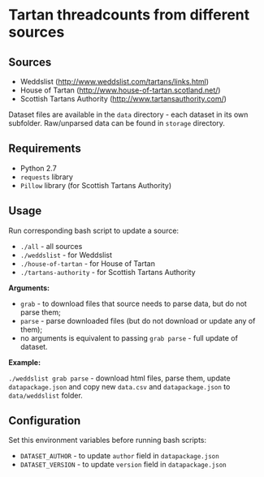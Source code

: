 # Tartan threadcounts from different sources

## Sources

- Weddslist (http://www.weddslist.com/tartans/links.html)
- House of Tartan (http://www.house-of-tartan.scotland.net/)
- Scottish Tartans Authority (http://www.tartansauthority.com/)

Dataset files are available in the `data` directory - each dataset in its
own subfolder. Raw/unparsed data can be found in `storage` directory.

## Requirements

- Python 2.7
- `requests` library
- `Pillow` library (for Scottish Tartans Authority)

## Usage

Run corresponding bash script to update a source:

- `./all` - all sources
- `./weddslist` - for Weddslist
- `./house-of-tartan` - for House of Tartan
- `./tartans-authority` - for Scottish Tartans Authority

**Arguments:**

- `grab` - to download files that source needs to parse data, but do not parse them;
- `parse` - parse downloaded files (but do not download or update any of them);
- no arguments is equivalent to passing `grab parse` - full update of dataset.

**Example:**

`./weddslist grab parse` - download html files, parse them, update `datapackage.json`
and copy new `data.csv` and `datapackage.json` to `data/weddslist` folder.

## Configuration

Set this environment variables before running bash scripts:

- `DATASET_AUTHOR` - to update `author` field in `datapackage.json`
- `DATASET_VERSION` - to update `version` field in `datapackage.json`
